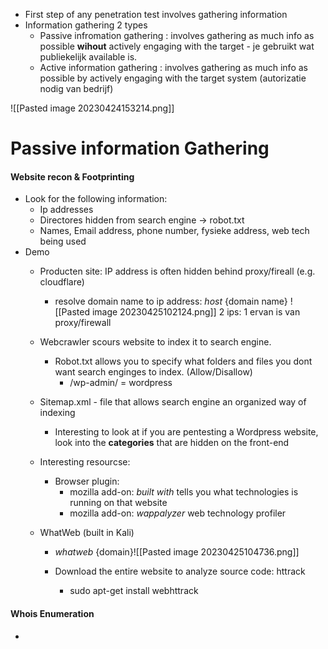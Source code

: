 -  First step of any penetration test  involves gathering information
-  Information gathering 2 types 
	- Passive infromation gathering : involves gathering as much info as possible **wihout** actively engaging with the target - je gebruikt wat publiekelijk available is. 
	- Active information gathering : involves gathering as much info as possible by actively engaging with the target system (autorizatie nodig van bedrijf)

![[Pasted image 20230424153214.png]]

# Passive information Gathering 


#### Website recon & Footprinting 

-  Look for the following information: 
	-  Ip addresses 
	- Directores hidden from search engine -> robot.txt 
	- Names, Email address, phone number, fysieke address, web tech being used 
- Demo 
	- Producten site: IP address is often hidden behind proxy/fireall (e.g. cloudflare)
		-  resolve domain name to ip address:  *host* {domain name}
		 ![[Pasted image 20230425102124.png]]
			 2 ips: 1 ervan is van proxy/firewall 
	
	-  Webcrawler scours website to index it to search engine. 
		- Robot.txt allows you to specify what folders and files you  dont want search enginges to index. (Allow/Disallow)
			- /wp-admin/ = wordpress 
		
	- Sitemap.xml - file that allows search engine an organized way of indexing 
		- Interesting to look at if you are pentesting a Wordpress website, look into the **categories** that are hidden on the front-end
		   
	- Interesting resourcse: 
		- Browser plugin: 
			- mozilla add-on: *built with* tells you what technologies is running on that website
			- mozilla add-on: *wappalyzer*  web technology profiler 
			
	- WhatWeb (built in Kali)
		-  *whatweb* {domain}![[Pasted image 20230425104736.png]]
		
		- Download the entire website to analyze source code: httrack 
			- sudo apt-get install webhttrack 

#### Whois Enumeration 

- 
